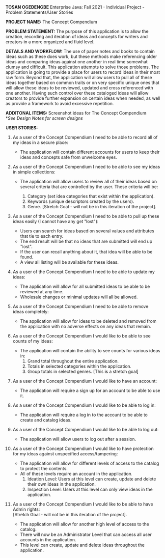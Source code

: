 **TOSAN OGEDENGBE**
Enterprise Java: Fall 2021 - Individual Project - Problem Statements/User Stories

**PROJECT NAME:** The Concept Compendium


**PROBLEM STATEMENT:** 
The purpose of this application is to allow the creation, recording and iteration of ideas and concepts for writers and creators in a more organized and fluid level. 

**DETAILS AND WORKFLOW:**
The use of paper notes and books to contain ideas such as these does work, but these methods make referencing older ideas and comparing ideas against one another in real time somewhat clumsy and difficult. This application attempts to solve those problems. The application is going to provide a place for users to record ideas in their most raw form. Beyond that, the application will allow users to pull all of these ideas together based on common traits or on very specific unique ones that will allow these ideas to be reviewed, updated and cross referenced with one another. Having such control over these cataloged ideas will allow creators to provide further expansion on certain ideas when needed, as well as provide a framework to avoid excessive repetition. 


**ADDITONAL ITEMS:**  Screenshot ideas for The Concept Compendium  
**See Design Notes for screen designs*


**USER STORIES:**
1. As a user of the Concept Compendium I need to be able to record all of my ideas in a secure place:
	- The application will contain different accounts for users to keep their ideas and concepts safe from unwelcome eyes.  
	

2. As a user of the Concept Compendium I need to be able to see my ideas in simple collections:
	- The application will allow users to review all of their ideas based on several criteria that are controlled by the user. 
	These criteria will be: 
	  
		1. Category (set idea categories that exist within the application).	  
		2. Keywords (unique descriptors created by the users).	  
	    3. Genre. [Stretch Goal - will not be in this iteration of the project].
	  

3. As a user of the Concept Compendium I need to be able to pull up these ideas easily (I cannot have any get "lost"):
	- Users can search for ideas based on several values and attributes that tie to each entry. 
	- The end result will be that no ideas that are submitted will end up "lost".
	- If the user can recall anything about it, that idea will be able to be found. 
	- A view all listing will be available for these ideas. 
	

4. As a user of the Concept Compendium I need to be able to update my ideas:
	- The application will allow for all submitted ideas to be able to be reviewed at any time. 
	- Wholesale changes or minimal updates will all be allowed.
	

5. As a user of the Concept Compendium I need to be able to remove ideas completely:
	- The application will allow for ideas to be deleted and removed from the application with no adverse effects on any ideas that remain.


6. As a user of the Concept Compendium I would like to be able to see counts of my ideas:
	- The application will contain the ability to see counts for various ideas in:  
	    1. Grand total throughout the entire application.		
		2. Totals in selected categories within the application.
		3. Group totals in selected genres. [This is a stretch goal]
	  

7. As a user of the Concept Compendium I would like to have an account:
	- The application will require a sign up for an account to be able to use it.
	
	
8. As a user of the Concept Compendium I would like to be able to log in:
	- The application will require a log in to the account to be able to create and catalog ideas.


9. As a user of the Concept Compendium I would like to be able to log out:
	- The application will allow users to log out after a session.


10. As a user of the Concept Compendium I would like to have protection for my ideas against unspecified access/tampering: 
	- The application will allow for different levels of access to the catalog to protect the contents. 
	- All of these levels require an account in the application.
		1. Ideation Level: Users at this level can create, update and delete their own ideas in the application.  
		2. Inspection Level: Users at this level can only view ideas in the application. 


11. As a user of the Concept Compendium I would like to be able to have Admin rights:   
	[Stretch Goal - will not be in this iteration of the project].
	
	- The application will allow for another high level of access to the catalog. 
	- There will now be an Administrator Level that can access all user accounts in the application. 
	- This level can create, update and delete ideas throughout the application. 





